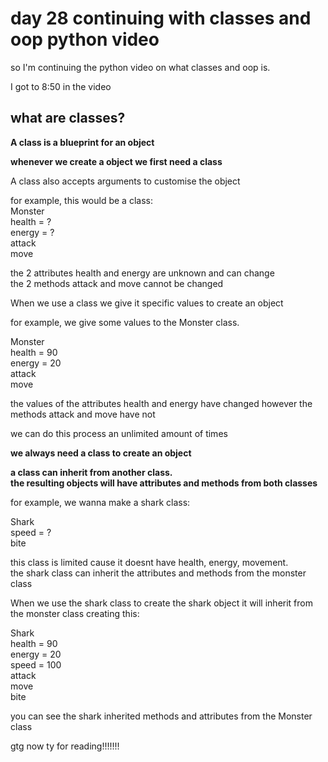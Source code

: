 # day 28 continuing with classes and oop python video

so I'm continuing the python video on what classes and oop is.

I got to 8:50 in the video

## what are classes?

**A class is a blueprint for an object**

**whenever we create a object we first need a class**

A class also accepts arguments to customise the object

for example, this would be a class:  
Monster  
health = ?  
energy = ?  
attack  
move  

the 2 attributes health and energy are unknown and can change  
the 2 methods attack and move cannot be changed

When we use a class we give it specific values to create an object

for example, we give some values to the Monster class.

Monster  
health = 90  
energy = 20  
attack  
move  

the values of the attributes health and energy have changed however the methods attack and move have not

we can do this process an unlimited amount of times

**we always need a class to create an object**

**a class can inherit from another class.**  
**the resulting objects will have attributes and methods from both classes**

for example, we wanna make a shark class:

Shark  
speed = ?  
bite

this class is limited cause it doesnt have health, energy, movement.  
the shark class can inherit the attributes and methods from the monster class

When we use the shark class to create the shark object it will inherit from the monster class creating this:

Shark  
health = 90  
energy = 20  
speed = 100  
attack  
move  
bite

you can see the shark inherited methods and attributes from the Monster class

gtg now ty for reading!!!!!!!
